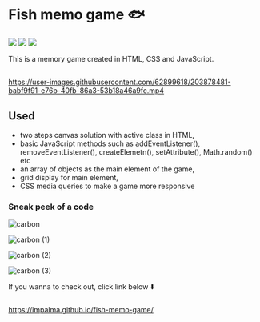# Fish memo game :fish:

![](https://img.shields.io/badge/-html-blue?style=for-the-badge) ![](https://img.shields.io/badge/-css-blue?style=for-the-badge) ![](https://img.shields.io/badge/-JavaScript-blue?style=for-the-badge)

This is a memory game created in HTML, CSS and JavaScript. 

##

https://user-images.githubusercontent.com/62899618/203878481-babf9f91-e76b-40fb-86a3-53b18a46a9fc.mp4


## Used
- two steps canvas solution with active class in HTML,
- basic JavaScript methods such as addEventListener(), removeEventListener(), createElemetn(), setAttribute(), Math.random() etc
- an array of objects as the main element of the game,
- grid display for main element,
- CSS media queries to make a game more responsive

### Sneak peek of a code
![carbon](https://user-images.githubusercontent.com/62899618/203878147-751ff1bd-6372-4432-9fe3-79d30c29bbf6.png)

![carbon (1)](https://user-images.githubusercontent.com/62899618/203878189-38af941d-abde-4b1f-8edc-1ba64c2e7ccc.png)

![carbon (2)](https://user-images.githubusercontent.com/62899618/203878218-95cb53d7-6cc5-4ba5-8d76-8352706024b6.png)

![carbon (3)](https://user-images.githubusercontent.com/62899618/203878241-c0fd1f96-f7cc-4656-a00b-175c4e3b1140.png)



If you wanna to check out, click link below ⬇️
###
https://impalma.github.io/fish-memo-game/
